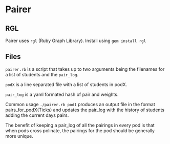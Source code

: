 # Pairer

## RGL

Pairer uses `rgl` (Ruby Graph Library).
Install using `gem install rgl`

## Files

`pairer.rb` is a script that takes up to two arguments being the filenames for a list of students and the `pair_log`.

`podX` is a line separated file with a list of students in podX.

`pair_log` is a yaml formated hash of pair and weights.

Common usage `./pairer.rb pod1` produces an output file in the format pairs_for_podX(Ticks) and updates the pair_log with the history of students adding the current days pairs.

The benefit of keeping a pair_log of all the pairings in every pod is that when pods cross polinate, the pairings for the pod should be generally more unique.